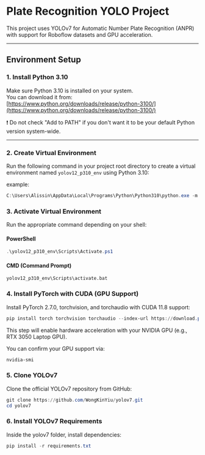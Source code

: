 # Plate Recognition YOLO Project

This project uses YOLOv7 for Automatic Number Plate Recognition (ANPR) with support for Roboflow datasets and GPU acceleration.

---

## Environment Setup

### 1. Install Python 3.10

Make sure Python 3.10 is installed on your system.  
You can download it from:  
[https://www.python.org/downloads/release/python-3100/](https://www.python.org/downloads/release/python-3100/)

❗ Do not check "Add to PATH" if you don't want it to be your default Python version system-wide.

---

### 2. Create Virtual Environment

Run the following command in your project root directory to create a virtual environment named `yolov12_p310_env` using Python 3.10:

example:
```powershell
C:\Users\Alissin\AppData\Local\Programs\Python\Python310\python.exe -m venv yolov12_p310_env
```

### 3. Activate Virtual Environment
Run the appropriate command depending on your shell:

#### PowerShell
```powershell
.\yolov12_p310_env\Scripts\Activate.ps1
```

#### CMD (Command Prompt)
```commandline
yolov12_p310_env\Scripts\activate.bat
```

### 4. Install PyTorch with CUDA (GPU Support)
Install PyTorch 2.7.0, torchvision, and torchaudio with CUDA 11.8 support:

```powershell
pip install torch torchvision torchaudio --index-url https://download.pytorch.org/whl/cu118
```

This step will enable hardware acceleration with your NVIDIA GPU (e.g., RTX 3050 Laptop GPU).

You can confirm your GPU support via:

```powershell
nvidia-smi
```

### 5. Clone YOLOv7
Clone the official YOLOv7 repository from GitHub:

```powershell
git clone https://github.com/WongKinYiu/yolov7.git
cd yolov7
```

### 6. Install YOLOv7 Requirements
Inside the yolov7 folder, install dependencies:

```powershell
pip install -r requirements.txt
```
